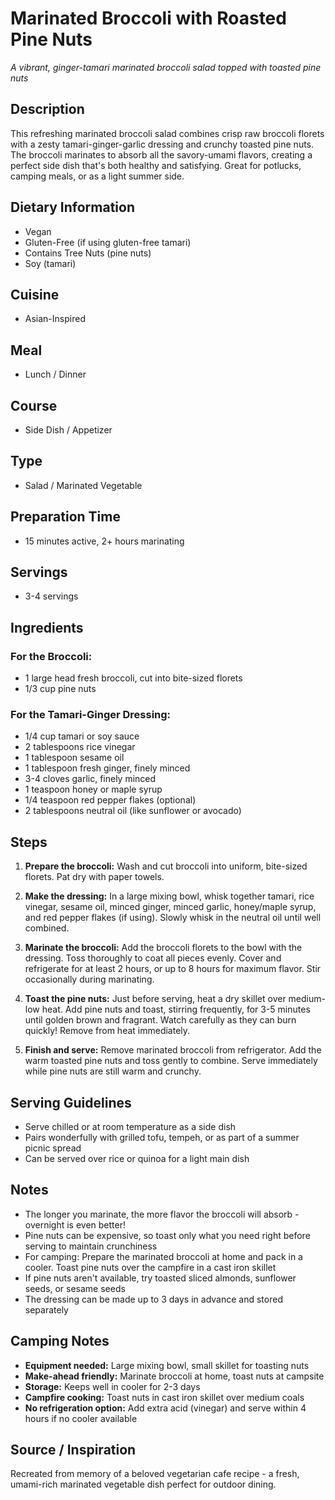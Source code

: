 # Marinated Broccoli with Roasted Pine Nuts
*A vibrant, ginger-tamari marinated broccoli salad topped with toasted pine nuts*

## Description
This refreshing marinated broccoli salad combines crisp raw broccoli florets with a zesty tamari-ginger-garlic dressing and crunchy toasted pine nuts. The broccoli marinates to absorb all the savory-umami flavors, creating a perfect side dish that's both healthy and satisfying. Great for potlucks, camping meals, or as a light summer side.

## Dietary Information
- Vegan
- Gluten-Free (if using gluten-free tamari)
- Contains Tree Nuts (pine nuts)
- Soy (tamari)

## Cuisine
- Asian-Inspired

## Meal
- Lunch / Dinner

## Course
- Side Dish / Appetizer

## Type
- Salad / Marinated Vegetable

## Preparation Time
- 15 minutes active, 2+ hours marinating

## Servings
- 3-4 servings

## Ingredients
### For the Broccoli:
- 1 large head fresh broccoli, cut into bite-sized florets
- 1/3 cup pine nuts

### For the Tamari-Ginger Dressing:
- 1/4 cup tamari or soy sauce
- 2 tablespoons rice vinegar
- 1 tablespoon sesame oil
- 1 tablespoon fresh ginger, finely minced
- 3-4 cloves garlic, finely minced
- 1 teaspoon honey or maple syrup
- 1/4 teaspoon red pepper flakes (optional)
- 2 tablespoons neutral oil (like sunflower or avocado)

## Steps
1. **Prepare the broccoli:** Wash and cut broccoli into uniform, bite-sized florets. Pat dry with paper towels.

2. **Make the dressing:** In a large mixing bowl, whisk together tamari, rice vinegar, sesame oil, minced ginger, minced garlic, honey/maple syrup, and red pepper flakes (if using). Slowly whisk in the neutral oil until well combined.

3. **Marinate the broccoli:** Add the broccoli florets to the bowl with the dressing. Toss thoroughly to coat all pieces evenly. Cover and refrigerate for at least 2 hours, or up to 8 hours for maximum flavor. Stir occasionally during marinating.

4. **Toast the pine nuts:** Just before serving, heat a dry skillet over medium-low heat. Add pine nuts and toast, stirring frequently, for 3-5 minutes until golden brown and fragrant. Watch carefully as they can burn quickly! Remove from heat immediately.

5. **Finish and serve:** Remove marinated broccoli from refrigerator. Add the warm toasted pine nuts and toss gently to combine. Serve immediately while pine nuts are still warm and crunchy.

## Serving Guidelines
- Serve chilled or at room temperature as a side dish
- Pairs wonderfully with grilled tofu, tempeh, or as part of a summer picnic spread
- Can be served over rice or quinoa for a light main dish

## Notes
- The longer you marinate, the more flavor the broccoli will absorb - overnight is even better!
- Pine nuts can be expensive, so toast only what you need right before serving to maintain crunchiness
- For camping: Prepare the marinated broccoli at home and pack in a cooler. Toast pine nuts over the campfire in a cast iron skillet
- If pine nuts aren't available, try toasted sliced almonds, sunflower seeds, or sesame seeds
- The dressing can be made up to 3 days in advance and stored separately

## Camping Notes
- **Equipment needed:** Large mixing bowl, small skillet for toasting nuts
- **Make-ahead friendly:** Marinate broccoli at home, toast nuts at campsite
- **Storage:** Keeps well in cooler for 2-3 days
- **Campfire cooking:** Toast nuts in cast iron skillet over medium coals
- **No refrigeration option:** Add extra acid (vinegar) and serve within 4 hours if no cooler available

## Source / Inspiration
Recreated from memory of a beloved vegetarian cafe recipe - a fresh, umami-rich marinated vegetable dish perfect for outdoor dining.
